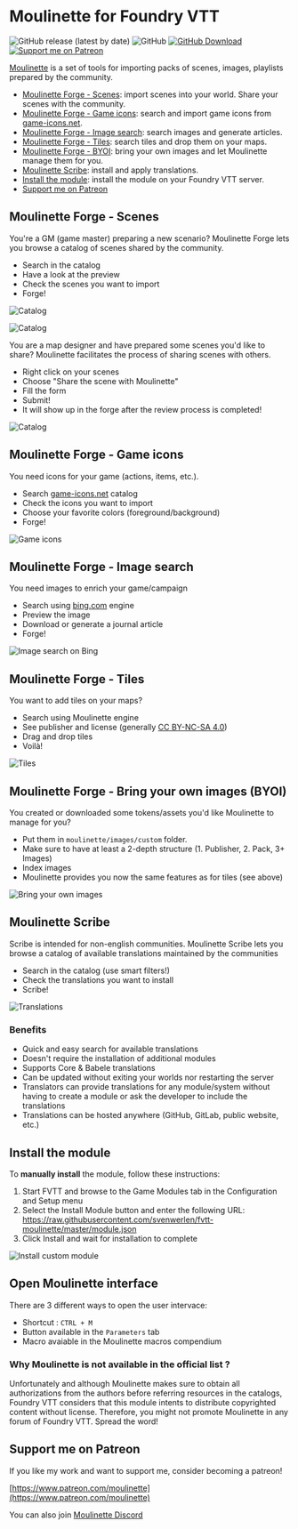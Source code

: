 # Moulinette for Foundry VTT

<img alt="GitHub release (latest by date)" src="https://img.shields.io/github/v/tag/SvenWerlen/fvtt-moulinette"> <img alt="GitHub" src="https://img.shields.io/github/license/SvenWerlen/fvtt-moulinette"> [![GitHub Download](https://img.shields.io/badge/foundryvtt-Download-green)](#install) [![Support me on Patreon](https://img.shields.io/badge/patreon-Support%20me-blue)](https://www.patreon.com/moulinette)

[Moulinette](https://github.com/SvenWerlen/moulinette) is a set of tools for importing packs of scenes, images, playlists prepared by the community.

* [Moulinette Forge - Scenes](#forge): import scenes into your world. Share your scenes with the community.
* [Moulinette Forge - Game icons](#forge-game): search and import game icons from <a href="https://game-icons.net/" target="_blank">game-icons.net</a>.
* [Moulinette Forge - Image search](#forge-search): search images and generate articles.
* [Moulinette Forge - Tiles](#forge-tiles): search tiles and drop them on your maps.
* [Moulinette Forge - BYOI](#forge-byoi): bring your own images and let Moulinette manage them for you.
* [Moulinette Scribe](#scribe): install and apply translations.
* [Install the module](#install): install the module on your Foundry VTT server.
* [Support me on Patreon](#support)

## <a name="forge"/>Moulinette Forge - Scenes

You're a GM (game master) preparing a new scenario? Moulinette Forge lets you browse a catalog of scenes shared by the community. 
* Search in the catalog
* Have a look at the preview
* Check the scenes you want to import
* Forge!

![Catalog](docs/img/moulinette-forge.jpg)

![Catalog](docs/img/moulinette-forge2.jpg)

You are a map designer and have prepared some scenes you'd like to share? Moulinette facilitates the process of sharing scenes with others.
* Right click on your scenes
* Choose "Share the scene with Moulinette"
* Fill the form
* Submit! 
* It will show up in the forge after the review process is completed!

![Catalog](docs/img/moulinette-forge3.jpg)

## <a name="forge-game"/>Moulinette Forge - Game icons

You need icons for your game (actions, items, etc.). 
* Search <a href="https://game-icons.net/" target="_blank">game-icons.net</a> catalog
* Check the icons you want to import
* Choose your favorite colors (foreground/background)
* Forge!

![Game icons](docs/img/moulinette-forge-game.jpg)

## <a name="forge-search"/>Moulinette Forge - Image search

You need images to enrich your game/campaign 
* Search using <a href="https://www.bing.com" target="_blank">bing.com</a> engine
* Preview the image
* Download or generate a journal article
* Forge!

![Image search on Bing](docs/img/moulinette-forge-bing.jpg)

## <a name="forge-tiles"/>Moulinette Forge - Tiles

You want to add tiles on your maps?
* Search using Moulinette engine
* See publisher and license (generally [CC BY-NC-SA 4.0](https://creativecommons.org/licenses/by-nc-sa/4.0))
* Drag and drop tiles 
* Voilà!

![Tiles](docs/img/moulinette-forge-tile.jpg)

## <a name="forge-byoi"/>Moulinette Forge - Bring your own images (BYOI)

You created or downloaded some tokens/assets you'd like Moulinette to manage for you?
* Put them in `moulinette/images/custom` folder.
* Make sure to have at least a 2-depth structure (1. Publisher, 2. Pack, 3+ Images)
* Index images
* Moulinette provides you now the same features as for tiles (see above)

![Bring your own images](docs/img/moulinette-forge-byoi.jpg)

## <a name="scribe"/>Moulinette Scribe

Scribe is intended for non-english communities. Moulinette Scribe lets you browse a catalog of available translations maintained by the communities
* Search in the catalog (use smart filters!)
* Check the translations you want to install
* Scribe!

![Translations](docs/img/moulinette-scribe.jpg)

### Benefits
* Quick and easy search for available translations
* Doesn't require the installation of additional modules
* Supports Core & Babele translations
* Can be updated without exiting your worlds nor restarting the server
* Translators can provide translations for any module/system without having to create a module or ask the developer to include the translations
* Translations can be hosted anywhere (GitHub, GitLab, public website, etc.)


## <a name="install"/>Install the module

To **manually install** the module, follow these instructions:

1. Start FVTT and browse to the Game Modules tab in the Configuration and Setup menu
2. Select the Install Module button and enter the following URL: https://raw.githubusercontent.com/svenwerlen/fvtt-moulinette/master/module.json
3. Click Install and wait for installation to complete 

![Install custom module](docs/img/moulinette-install.jpg)

## <a name="openUI"/>Open Moulinette interface

There are 3 different ways to open the user intervace:
* Shortcut : `CTRL + M`
* Button available in the `Parameters` tab
* Macro avaiable in the Moulinette macros compendium

### Why Moulinette is not available in the official list ?

Unfortunately and although Moulinette makes sure to obtain all authorizations from the authors before referring resources in the catalogs, 
Foundry VTT considers that this module intents to distribute copyrighted content without license. Therefore, you might not promote
Moulinette in any forum of Foundry VTT. Spread the word!

## <a name="support"/>Support me on Patreon

If you like my work and want to support me, consider becoming a patreon!

[https://www.patreon.com/moulinette](https://www.patreon.com/moulinette)

You can also join [Moulinette Discord](https://discord.gg/xg3dcMQfP2)
